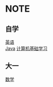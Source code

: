 # NOTE  

## 自学  

[英语](English/readme.md)  
[Java](Java/readme.md) 
[计算机基础学习](计算机基础学习/readme.md) 
 
## 大一  

[数学](MATH/readme.md)  
